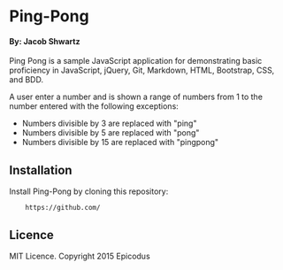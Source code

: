 # Ping-Pong #
#### By: Jacob Shwartz

Ping Pong is a sample JavaScript application for demonstrating basic proficiency in JavaScript, jQuery, Git, Markdown, HTML, Bootstrap, CSS, and BDD.

A user enter a number and is shown a range of numbers from 1 to the number entered with the following exceptions:

- Numbers divisible by 3 are replaced with "ping"
- Numbers divisible by 5 are replaced with "pong"
- Numbers divisible by 15 are replaced with "pingpong"

## Installation ##

Install Ping-Pong by cloning this repository:

        https://github.com/

## Licence ##

MIT Licence. Copyright 2015 Epicodus  
